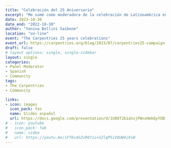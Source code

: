 ```yaml
---
title: "Celebración del 25 Aniversario"
excerpt: "Me sumé como moderadora de la celebración de Latinoamérica en los 25 años de Carpentries."
date: 2023-10-30
date_end: "2022-10-30"
author: "Yanina Bellini Saibene"
location: "on-line"
event: "The Carpentries 25 years celebrations"
event_url: https://carpentries.org/blog/2023/07/carpentries25-campaign-announcement/
draft: false
# layout options: single, single-sidebar
layout: single
categories:
- Panel Moderator
- Spanish
- Community
tags:
- The Carpentries
- Community

links:
- icon: images
  icon_pack: fas
  name: Slides español
  url: https://docs.google.com/presentation/d/1U88T2b1ahvjPWnxHmkQyYOB1wBSqCphItzb5MpgASc0/edit?usp=sharing
# - icon: youtube
#   icon_pack: fab
#   name: video 
#   url: https://youtu.be/iFf6v4SZvR0?si=SZlqP5iVQUW4i9iW 
---
```


